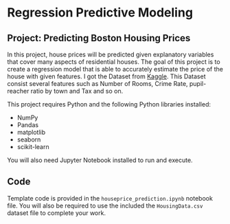 # Regression Predictive Modeling

## Project: Predicting Boston Housing Prices

In this project, house prices will be predicted given explanatory variables that cover many aspects of residential houses. The goal of this project is to create a regression model that is able to accurately estimate the price of the house with given features. I got the Dataset from [Kaggle](https://www.kaggle.com/vikrishnan/boston-house-prices "LCO"). This Dataset consist several features such as Number of Rooms, Crime Rate, pupil-reacher ratio by town and Tax and so on.


This project requires Python and the following Python libraries installed:

- NumPy
- Pandas
- matplotlib
- seaborn
- scikit-learn

You will also need Jupyter Notebook installed to run and execute.

## Code
Template code is provided in the `houseprice_prediction.ipynb` notebook file. You will also be required to use the included the `HousingData.csv` dataset file to complete your work.

